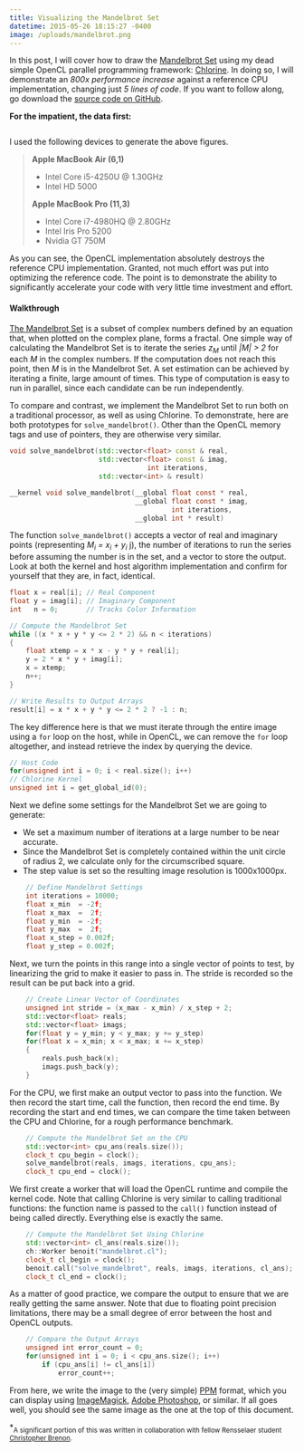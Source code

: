 ```yaml
---
title: Visualizing the Mandelbrot Set
datetime: 2015-05-26 18:15:27 -0400
image: /uploads/mandelbrot.png
---
```

In this post, I will cover how to draw the [Mandelbrot Set](http://en.wikipedia.org/wiki/mandelbrot_set) using my dead simple OpenCL parallel programming framework: [Chlorine](https://github.com/Polytonic/Chlorine/). In doing so, I will demonstrate an *800x performance increase* against a reference CPU implementation, changing just *5 lines of code*. If you want to follow along, go download the [source code on GitHub](https://github.com/Polytonic/Chlorine/tree/master/examples/mandelbrot).

**For the impatient, the data first:**

<div style="overflow-x: auto; overflow-y: hidden;"><div id="mandelbrot-chart"></div></div>
<script src="https://www.google.com/jsapi/"></script>
<script>

    // Load the Google Charting API
    google.load("visualization", "1.0", {"packages":["corechart"]});
    google.setOnLoadCallback(draw);
    function draw() {

        // Construct the Data Table
        var data = google.visualization.arrayToDataTable([

            ["Device", "Speed (ms)", { role: "style" }],
            ["Intel Core i5 (Reference)", 4680.11, "green"],
            ["Intel Core i7 (Reference)", 3480.67, "green"],
            ["Intel Core i5 (OpenCL)",    2506.86, "blue"],
            ["Intel Core i7 (OpenCL)",    2070.07, "blue"],
            ["Intel HD 5000",             5.729,   "blue"],
            ["Intel Iris Pro 5200",       4.289,   "blue"],
            ["Nvidia GT 750M",            5.684,   "blue"],

        ]);

        // Set Google Charting Options
        var options = {

            title: "Mandelbrot Execution Time (ms)",
            backgroundColor: { fill: "rgb(255, 250, 245)"},
            chartArea: { width: "40%", height: "70%" },
            hAxis: { logScale: true },
            legend: { position: "none" }

        };

        // Instantiate and Draw the Chart
        var el = document.getElementById("mandelbrot-chart");
        var chart = new google.visualization.BarChart(el);
        chart.draw(data, options);
    }

</script>

I used the following devices to generate the above figures.

>**Apple MacBook Air (6,1)**
> - Intel Core i5-4250U @ 1.30GHz
> - Intel HD 5000
>
>**Apple MacBook Pro (11,3)**
> - Intel Core i7-4980HQ @ 2.80GHz
> - Intel Iris Pro 5200
> - Nvidia GT 750M

As you can see, the OpenCL implementation absolutely destroys the reference CPU implementation. Granted, not much effort was put into optimizing the reference code. The point is to demonstrate the ability to significantly accelerate your code with very little time investment and effort.

#### Walkthrough

[The Mandelbrot Set](http://en.wikipedia.org/wiki/mandelbrot_set) is a subset of complex numbers defined by an equation that, when plotted on the complex plane, forms a fractal. One simple way of calculating the Mandelbrot Set is to iterate the series *z<sub>M</sub>* until *|M| > 2* for each *M* in the complex numbers.  If the computation does not reach this point, then *M* is in the Mandelbrot Set. A set estimation can be achieved by iterating a finite, large amount of times. This type of computation is easy to run in parallel, since each candidate can be run independently.

To compare and contrast, we implement the Mandelbrot Set to run both on a traditional processor, as well as using Chlorine. To demonstrate, here are both prototypes for `solve_mandelbrot()`. Other than the OpenCL memory tags and use of pointers, they are otherwise very similar.

```c++
void solve_mandelbrot(std::vector<float> const & real,
                      std::vector<float> const & imag,
                                  int iterations,
                      std::vector<int> & result)
```
```c
__kernel void solve_mandelbrot(__global float const * real,
                               __global float const * imag,
                                        int iterations,
                               __global int * result)
```


The function `solve_mandelbrot()` accepts a vector of real and imaginary points (representing *M<sub>i</sub> = x<sub>i</sub> + y<sub>i</sub>* j), the number of iterations to run the series before assuming the number is in the set, and a vector to store the output. Look at both the kernel and host algorithm implementation and confirm for yourself that they are, in fact, identical.

```c++
float x = real[i]; // Real Component
float y = imag[i]; // Imaginary Component
int   n = 0;       // Tracks Color Information

// Compute the Mandelbrot Set
while ((x * x + y * y <= 2 * 2) && n < iterations)
{
    float xtemp = x * x - y * y + real[i];
    y = 2 * x * y + imag[i];
    x = xtemp;
    n++;
}

// Write Results to Output Arrays
result[i] = x * x + y * y <= 2 * 2 ? -1 : n;
```

The key difference here is that we must iterate through the entire image using a `for` loop on the host, while in OpenCL, we can remove the `for` loop altogether, and instead retrieve the index by querying the device.

```c++
// Host Code
for(unsigned int i = 0; i < real.size(); i++)
// Chlorine Kernel
unsigned int i = get_global_id(0);
```
Next we define some settings for the Mandelbrot Set we are going to generate:

- We set a maximum number of iterations at a large number to be near accurate.
- Since the Mandelbrot Set is completely contained within the unit circle of radius 2, we calculate only for the circumscribed square.
- The step value is set so the resulting image resolution is 1000x1000px.

```c++
    // Define Mandelbrot Settings
    int iterations = 10000;
    float x_min  = -2f;
    float x_max  =  2f;
    float y_min  = -2f;
    float y_max  =  2f;
    float x_step = 0.002f;
    float y_step = 0.002f;
```

Next, we turn the points in this range into a single vector of points to test, by linearizing the grid to make it easier to pass in. The stride is recorded so the result can be put back into a grid.

```cpp
    // Create Linear Vector of Coordinates
    unsigned int stride = (x_max - x_min) / x_step + 2;
    std::vector<float> reals;
    std::vector<float> imags;
    for(float y = y_min; y < y_max; y += y_step)
    for(float x = x_min; x < x_max; x += x_step)
    {
        reals.push_back(x);
        imags.push_back(y);
    }
```

For the CPU, we first make an output vector to pass into the function. We then record the start time, call the function, then record the end time. By recording the start and end times, we can compare the time taken between the CPU and Chlorine, for a rough performance benchmark.

```cpp
    // Compute the Mandelbrot Set on the CPU
    std::vector<int> cpu_ans(reals.size());
    clock_t cpu_begin = clock();
    solve_mandelbrot(reals, imags, iterations, cpu_ans);
    clock_t cpu_end = clock();
```

We first create a worker that will load the OpenCL runtime and compile the kernel code. Note that calling Chlorine is very similar to calling traditional functions: the function name is passed to the `call()` function instead of being called directly. Everything else is exactly the same.

```cpp
    // Compute the Mandelbrot Set Using Chlorine
    std::vector<int> cl_ans(reals.size());
    ch::Worker benoit("mandelbrot.cl");
    clock_t cl_begin = clock();
    benoit.call("solve_mandelbrot", reals, imags, iterations, cl_ans);
    clock_t cl_end = clock();
```

As a matter of good practice, we compare the output to ensure that we are really getting the same answer. Note that due to floating point precision limitations, there may be a small degree of error between the host and OpenCL outputs.

```cpp
    // Compare the Output Arrays
    unsigned int error_count = 0;
    for(unsigned int i = 0; i < cpu_ans.size(); i++)
        if (cpu_ans[i] != cl_ans[i])
            error_count++;
```

From here, we write the image to the (very simple) [PPM](http://en.wikipedia.org/wiki/Netpbm_format) format, which you can display using [ImageMagick](http://www.imagemagick.org/), [Adobe Photoshop](www.adobe.com/products/photoshop.html), or similar. If all goes well, you should see the same image as the one at the top of this document.


*<sub>A significant portion of this was written in collaboration with fellow Rensselaer student [Christopher Brenon](https://github.com/breadknock).</sub>

